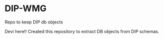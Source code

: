 # DIP-WMG
Repo to keep DIP db objects

Devi here!! Created this repository to extract DB objects from DIP schemas.
